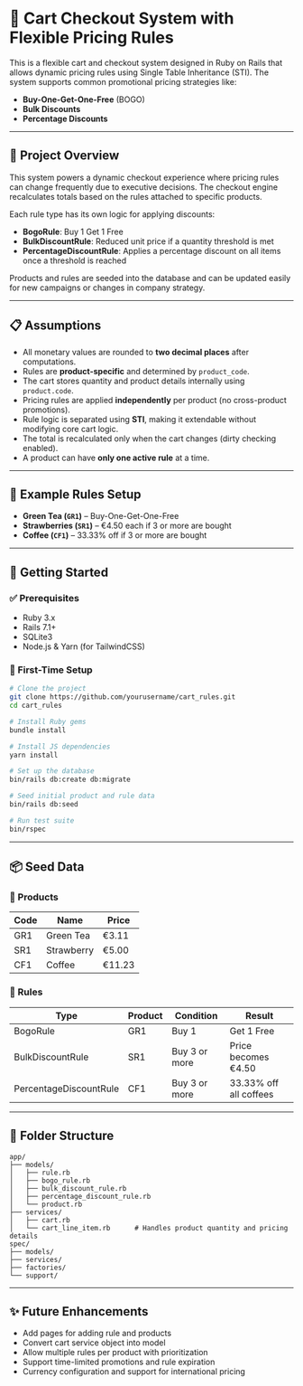 # 🍎 Cart Checkout System with Flexible Pricing Rules

This is a flexible cart and checkout system designed in Ruby on Rails that allows dynamic pricing rules using Single Table Inheritance (STI). The system supports common promotional pricing strategies like:

* **Buy-One-Get-One-Free** (BOGO)
* **Bulk Discounts**
* **Percentage Discounts**

---

## 🧠 Project Overview

This system powers a dynamic checkout experience where pricing rules can change frequently due to executive decisions. The checkout engine recalculates totals based on the rules attached to specific products.

Each rule type has its own logic for applying discounts:

* **BogoRule**: Buy 1 Get 1 Free  
* **BulkDiscountRule**: Reduced unit price if a quantity threshold is met  
* **PercentageDiscountRule**: Applies a percentage discount on all items once a threshold is reached  

Products and rules are seeded into the database and can be updated easily for new campaigns or changes in company strategy.

---

## 📋 Assumptions

* All monetary values are rounded to **two decimal places** after computations.
* Rules are **product-specific** and determined by `product_code`.
* The cart stores quantity and product details internally using `product.code`.
* Pricing rules are applied **independently** per product (no cross-product promotions).
* Rule logic is separated using **STI**, making it extendable without modifying core cart logic.
* The total is recalculated only when the cart changes (dirty checking enabled).
* A product can have **only one active rule** at a time.

---

## 🧪 Example Rules Setup

* **Green Tea (`GR1`)** – Buy-One-Get-One-Free  
* **Strawberries (`SR1`)** – €4.50 each if 3 or more are bought  
* **Coffee (`CF1`)** – 33.33% off if 3 or more are bought  

---

## 🚀 Getting Started

### ✅ Prerequisites

* Ruby 3.x  
* Rails 7.1+  
* SQLite3  
* Node.js & Yarn (for TailwindCSS)  

### 🔧 First-Time Setup

```bash
# Clone the project
git clone https://github.com/yourusername/cart_rules.git
cd cart_rules

# Install Ruby gems
bundle install

# Install JS dependencies
yarn install

# Set up the database
bin/rails db:create db:migrate

# Seed initial product and rule data
bin/rails db:seed

# Run test suite
bin/rspec
```

---

## 📦 Seed Data

### 🏣 Products

| Code | Name       | Price  |
|------|------------|--------|
| GR1  | Green Tea  | €3.11  |
| SR1  | Strawberry | €5.00  |
| CF1  | Coffee     | €11.23 |

### 💸 Rules

| Type                   | Product | Condition     | Result                 |
|------------------------|---------|---------------|------------------------|
| BogoRule               | GR1     | Buy 1         | Get 1 Free             |
| BulkDiscountRule       | SR1     | Buy 3 or more | Price becomes €4.50    |
| PercentageDiscountRule | CF1     | Buy 3 or more | 33.33% off all coffees |

---

## 📆 Folder Structure

```plaintext
app/
├── models/
│   ├── rule.rb
│   ├── bogo_rule.rb
│   ├── bulk_discount_rule.rb
│   ├── percentage_discount_rule.rb
│   └── product.rb
├── services/
│   ├── cart.rb
│   └── cart_line_item.rb      # Handles product quantity and pricing details
spec/
├── models/
├── services/
├── factories/
└── support/
```

---

## ✨ Future Enhancements
* Add pages for adding rule and products
* Convert cart service object into model
* Allow multiple rules per product with prioritization  
* Support time-limited promotions and rule expiration  
* Currency configuration and support for international pricing